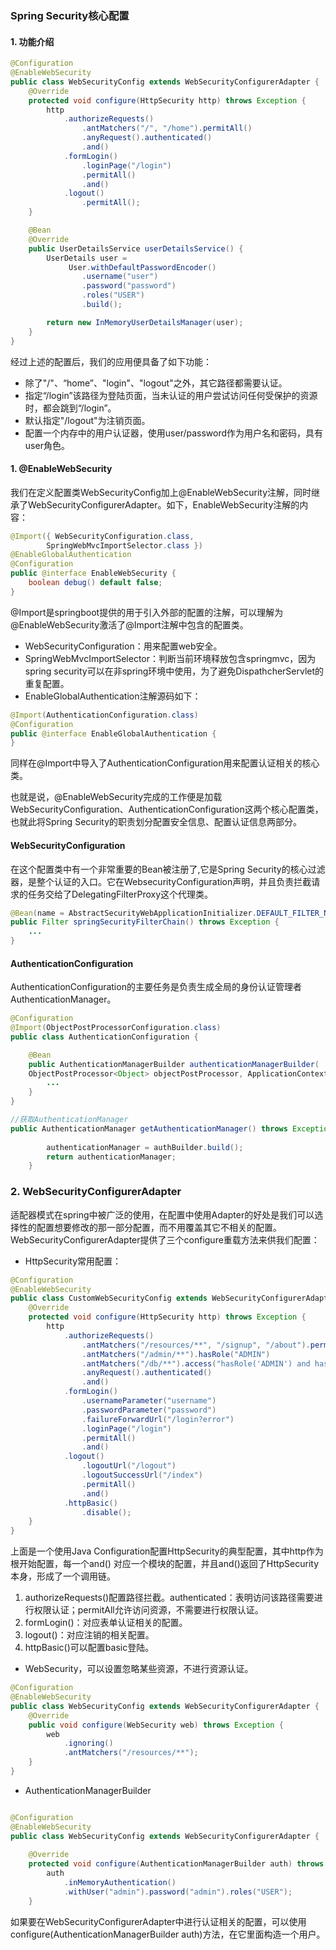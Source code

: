 ### Spring Security核心配置

#### 1. 功能介绍

```java
@Configuration
@EnableWebSecurity
public class WebSecurityConfig extends WebSecurityConfigurerAdapter {
    @Override
    protected void configure(HttpSecurity http) throws Exception {
        http
            .authorizeRequests()
                .antMatchers("/", "/home").permitAll()
                .anyRequest().authenticated()
                .and()
            .formLogin()
                .loginPage("/login")
                .permitAll()
                .and()
            .logout()
                .permitAll();
    }

    @Bean
    @Override
    public UserDetailsService userDetailsService() {
        UserDetails user =
             User.withDefaultPasswordEncoder()
                .username("user")
                .password("password")
                .roles("USER")
                .build();

        return new InMemoryUserDetailsManager(user);
    }
}
```

经过上述的配置后，我们的应用便具备了如下功能：

* 除了"/"、“home”、"login"、"logout"之外，其它路径都需要认证。
* 指定“/login”该路径为登陆页面，当未认证的用户尝试访问任何受保护的资源时，都会跳到“/login”。
* 默认指定"/logout"为注销页面。
* 配置一个内存中的用户认证器，使用user/password作为用户名和密码，具有user角色。

#### 1. @EnableWebSecurity

我们在定义配置类WebSecurityConfig加上@EnableWebSecurity注解，同时继承了WebSecurityConfigurerAdapter。如下，EnableWebSecurity注解的内容：

```java
@Import({ WebSecurityConfiguration.class,
		SpringWebMvcImportSelector.class })
@EnableGlobalAuthentication
@Configuration
public @interface EnableWebSecurity {
	boolean debug() default false;
}
```

@Import是springboot提供的用于引入外部的配置的注解，可以理解为@EnableWebSecurity激活了@Import注解中包含的配置类。

* WebSecurityConfiguration：用来配置web安全。
* SpringWebMvcImportSelector：判断当前环境释放包含springmvc，因为spring security可以在非spring环境中使用，为了避免DispathcherServlet的重复配置。
* EnableGlobalAuthentication注解源码如下：

```java
@Import(AuthenticationConfiguration.class)
@Configuration
public @interface EnableGlobalAuthentication {
}
```

同样在@Import中导入了AuthenticationConfiguration用来配置认证相关的核心类。

也就是说，@EnableWebSecurity完成的工作便是加载WebSecurityConfiguration、AuthenticationConfiguration这两个核心配置类，也就此将Spring Security的职责划分配置安全信息、配置认证信息两部分。

#### WebSecurityConfiguration

在这个配置类中有一个非常重要的Bean被注册了,它是Spring Security的核心过滤器，是整个认证的入口。它在WebsecurityConfiguration声明，并且负责拦截请求的任务交给了DelegatingFilterProxy这个代理类。

```java
@Bean(name = AbstractSecurityWebApplicationInitializer.DEFAULT_FILTER_NAME)
public Filter springSecurityFilterChain() throws Exception {
	...
}
```

#### AuthenticationConfiguration

AuthenticationConfiguration的主要任务是负责生成全局的身份认证管理者AuthenticationManager。

```java
@Configuration
@Import(ObjectPostProcessorConfiguration.class)
public class AuthenticationConfiguration {

	@Bean
	public AuthenticationManagerBuilder authenticationManagerBuilder(
	ObjectPostProcessor<Object> objectPostProcessor, ApplicationContext context) {
		...
	}
}

//获取AuthenticationManager
public AuthenticationManager getAuthenticationManager() throws Exception {
		
		authenticationManager = authBuilder.build();
		return authenticationManager;
	}

```

### 2. WebSecurityConfigurerAdapter

适配器模式在spring中被广泛的使用，在配置中使用Adapter的好处是我们可以选择性的配置想要修改的那一部分配置，而不用覆盖其它不相关的配置。WebSecurityConfigurerAdapter提供了三个configure重载方法来供我们配置：

* HttpSecurity常用配置：


```java
@Configuration
@EnableWebSecurity
public class CustomWebSecurityConfig extends WebSecurityConfigurerAdapter {
    @Override
    protected void configure(HttpSecurity http) throws Exception {
        http
            .authorizeRequests()
                .antMatchers("/resources/**", "/signup", "/about").permitAll()
                .antMatchers("/admin/**").hasRole("ADMIN")
                .antMatchers("/db/**").access("hasRole('ADMIN') and hasRole('DBA')")
                .anyRequest().authenticated()
                .and()
            .formLogin()
                .usernameParameter("username")
                .passwordParameter("password")
                .failureForwardUrl("/login?error")
                .loginPage("/login")
                .permitAll()
                .and()
            .logout()
                .logoutUrl("/logout")
                .logoutSuccessUrl("/index")
                .permitAll()
                .and()
            .httpBasic()
                .disable();
    }
}
```

上面是一个使用Java Configuration配置HttpSecurity的典型配置，其中http作为根开始配置，每一个and() 对应一个模块的配置，并且and()返回了HttpSecurity本身，形成了一个调用链。

1. authorizeRequests()配置路径拦截。authenticated：表明访问该路径需要进行权限认证；permitAll允许访问资源，不需要进行权限认证。
2. formLogin()：对应表单认证相关的配置。
3. logout()：对应注销的相关配置。
4. httpBasic()可以配置basic登陆。

* WebSecurity，可以设置忽略某些资源，不进行资源认证。

```java
@Configuration
@EnableWebSecurity
public class WebSecurityConfig extends WebSecurityConfigurerAdapter {
    @Override
    public void configure(WebSecurity web) throws Exception {
        web
            .ignoring()
            .antMatchers("/resources/**");
    }
}
```

* AuthenticationManagerBuilder

```java

@Configuration
@EnableWebSecurity
public class WebSecurityConfig extends WebSecurityConfigurerAdapter {
    
    @Override
    protected void configure(AuthenticationManagerBuilder auth) throws Exception {
        auth
            .inMemoryAuthentication()
            .withUser("admin").password("admin").roles("USER");
    }

```

如果要在WebSecurityConfigurerAdapter中进行认证相关的配置，可以使用configure(AuthenticationManagerBuilder auth)方法，在它里面构造一个用户。




